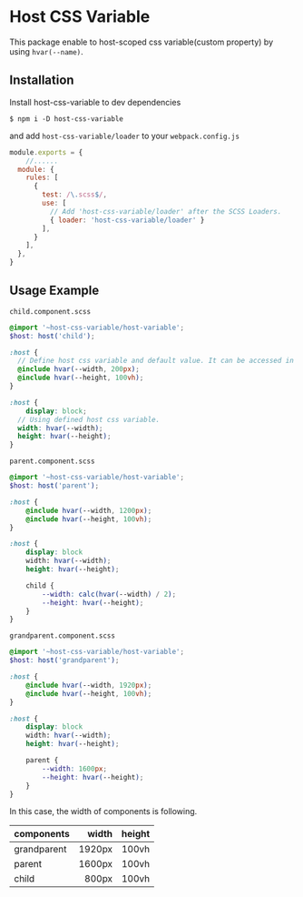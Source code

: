 # Host CSS Variable
This package enable to host-scoped css variable(custom property) by using `hvar(--name)`.

## Installation

Install host-css-variable to dev dependencies

```
$ npm i -D host-css-variable
```

and add `host-css-variable/loader` to your `webpack.config.js`

```webpack.config.js
module.exports = {
	//...... 
  module: {
    rules: [
      {
        test: /\.scss$/,
        use: [
          // Add 'host-css-variable/loader' after the SCSS Loaders.
          { loader: 'host-css-variable/loader' }
        ],
      }
    ],
  },
}
```

## Usage Example

`child.component.scss`

```child.component.scss
@import '~host-css-variable/host-variable';
$host: host('child');

:host {
  // Define host css variable and default value. It can be accessed in host scope.
  @include hvar(--width, 200px);
  @include hvar(--height, 100vh);
}

:host {
	display: block;
  // Using defined host css variable.
  width: hvar(--width);
  height: hvar(--height);
}

```

`parent.component.scss`

```parent.component.scss
@import '~host-css-variable/host-variable';
$host: host('parent');

:host {
	@include hvar(--width, 1200px);
	@include hvar(--height, 100vh);
}

:host {
	display: block
	width: hvar(--width);
	height: hvar(--height);

	child {
		--width: calc(hvar(--width) / 2);
		--height: hvar(--height);
	}
}
```

`grandparent.component.scss`

```grandparent.component.scss
@import '~host-css-variable/host-variable';
$host: host('grandparent');

:host {
	@include hvar(--width, 1920px);
	@include hvar(--height, 100vh);
}

:host {
	display: block
	width: hvar(--width);
	height: hvar(--height);

	parent {
		--width: 1600px;
		--height: hvar(--height);
	}
}
```
 

In this case, the width of components is following.

|  components  |  width | height |
|  :----       |  ----: |  ----: |
|  grandparent | 1920px | 100vh  |
|  parent      | 1600px | 100vh  |
|  child       |  800px | 100vh  |